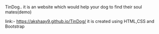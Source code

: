 TinDog..
it is an website which would help your dog to find their soul mates(demo)

link:- https://akshaay9.github.io/TinDog/
it is created using HTML,CSS and Bootstrap
